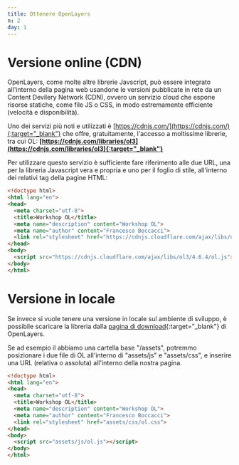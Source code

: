 ```yaml
---
title: Ottenere OpenLayers
n: 2
day: 1
---
```

Versione online (CDN)
====================
OpenLayers, come molte altre librerie Javscript, può essere integrato all'interno della pagina web usandone le versioni pubblicate in rete da un Content Devilery Network (CDN), ovvero un servizio cloud che espone risorse statiche, come file JS o CSS, in modo estremamente efficiente (velocità e disponibilità).

Uno dei servizi più noti e utilizzati è [https://cdnjs.com/](https://cdnjs.com/){:target="_blank"} che offre, gratuitamente, l'accesso a moltissime librerie, tra cui OL: **[https://cdnjs.com/libraries/ol3](https://cdnjs.com/libraries/ol3){:target="_blank"}**

Per utilizzare questo servizio è sufficiente fare riferimento alle due URL, una per la libreria Javascript vera e propria e uno per il foglio di stile, all'interno dei relativi tag della pagine HTML:

``` html
<!doctype html>
<html lang="en">
<head>
  <meta charset="utf-8">
  <title>Workshop OL</title>
  <meta name="description" content="Workshop OL">
  <meta name="author" content="Francesco Boccacci">
  <link rel="stylesheet" href="https://cdnjs.cloudflare.com/ajax/libs/ol3/4.6.4/ol.css">
</head>
<body>
  <script src="https://cdnjs.cloudflare.com/ajax/libs/ol3/4.6.4/ol.js"></script>
</body>
</html>
```

Versione in locale
===========================
Se invece si vuole tenere una versione in locale sul ambiente di sviluppo, è possibile scaricare la libreria dalla [pagina di download](http://openlayers.org/download/){:target="_blank"} di OpenLayers.

Se ad esempio il abbiamo una cartella base "/assets", potremmo posizionare i due file di OL all'interno di "assets/js" e "assets/css", e inserire una URL (relativa o assoluta) all'interno della nostra pagina.

``` html
<!doctype html>
<html lang="en">
<head>
  <meta charset="utf-8">
  <title>Workshop OL</title>
  <meta name="description" content="Workshop OL">
  <meta name="author" content="Francesco Boccacci">
  <link rel="stylesheet" href="assets/css/ol.css">
</head>
<body>
  <script src="assets/js/ol.js"></script>
</body>
</html>
```
